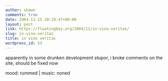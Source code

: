 ```yaml
---
author: shawn
comments: true
date: 2004-11-15 20:19:47+00:00
layout: post
link: https://floatingboy.org/2004/11/in-vino-veritas/
slug: in-vino-veritas
title: in vino veritas
wordpress_id: 53
---
```


apparently in some drunken development stupor, i broke comments on the site, should be fixed now

mood: rummed | music: noned
